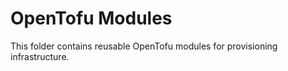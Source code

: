 # OpenTofu Modules

This folder contains reusable OpenTofu modules for provisioning infrastructure.
